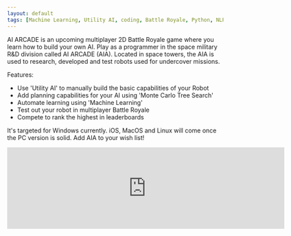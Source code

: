 ```yaml
---
layout: default
tags: [Machine Learning, Utility AI, coding, Battle Royale, Python, NLP]
---
```



AI ARCADE is an upcoming multiplayer 2D Battle Royale game where you learn how to build your own AI.
Play as a programmer in the space military R&D division called AI ARCADE (AIA).
Located in space towers, the AIA is used to research, developed and test robots used for undercover missions.

Features:
* Use 'Utility AI' to manually build the basic capabilities of your Robot
* Add planning capabilities for your AI using 'Monte Carlo Tree Search'
* Automate learning using 'Machine Learning'
* Test out your robot in multiplayer Battle Royale
* Compete to rank the highest in leaderboards

It's targeted for Windows currently. iOS, MacOS and Linux will come once the PC version is solid. Add AIA to your wish list!
<iframe src="https://store.steampowered.com/widget/1059010/" frameborder="0" width="646" height="190"></iframe>




